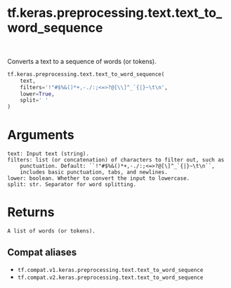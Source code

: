 <div itemscope itemtype="http://developers.google.com/ReferenceObject">
<meta itemprop="name" content="tf.keras.preprocessing.text.text_to_word_sequence" />
<meta itemprop="path" content="Stable" />
</div>

# tf.keras.preprocessing.text.text_to_word_sequence

<!-- Insert buttons and diff -->

<table class="tfo-notebook-buttons tfo-api" align="left">
</table>



Converts a text to a sequence of words (or tokens).

``` python
tf.keras.preprocessing.text.text_to_word_sequence(
    text,
    filters='!"#$%&()*+,-./:;<=>?@[\\]^_`{|}~\t\n',
    lower=True,
    split=' '
)
```



<!-- Placeholder for "Used in" -->

# Arguments
    text: Input text (string).
    filters: list (or concatenation) of characters to filter out, such as
        punctuation. Default: ``!"#$%&()*+,-./:;<=>?@[\]^_`{|}~\t\n``,
        includes basic punctuation, tabs, and newlines.
    lower: boolean. Whether to convert the input to lowercase.
    split: str. Separator for word splitting.

# Returns
    A list of words (or tokens).

## Compat aliases

* `tf.compat.v1.keras.preprocessing.text.text_to_word_sequence`
* `tf.compat.v2.keras.preprocessing.text.text_to_word_sequence`

